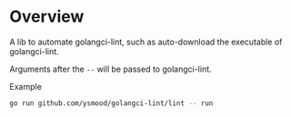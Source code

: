 # Overview

A lib to automate golangci-lint, such as auto-download the executable of golangci-lint.

Arguments after the `--` will be passed to golangci-lint.

Example

```bash
go run github.com/ysmood/golangci-lint/lint -- run
```

